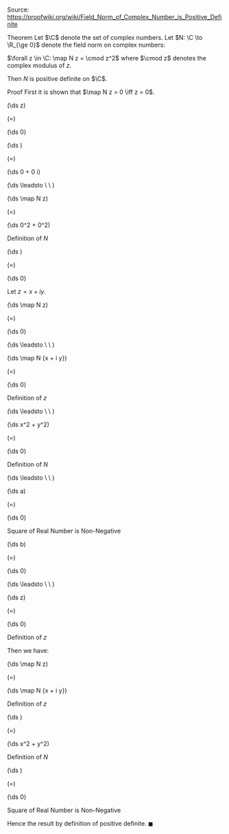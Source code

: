 # 

Source: https://proofwiki.org/wiki/Field_Norm_of_Complex_Number_is_Positive_Definite

Theorem
Let $\C$ denote the set of complex numbers.
Let $N: \C \to \R_{\ge 0}$ denote the field norm on complex numbers:

$\forall z \in \C: \map N z = \cmod z^2$
where $\cmod z$ denotes the complex modulus of $z$.

Then $N$ is positive definite on $\C$.


Proof
First it is shown that $\map N z = 0 \iff z = 0$.














\(\ds z\)

\(=\)







\(\ds 0\)




















\(\ds \)

\(=\)







\(\ds 0 + 0 i\)














\(\ds \leadsto \ \ \)





\(\ds \map N z\)

\(=\)







\(\ds 0^2 + 0^2\)





Definition of $N$














\(\ds \)

\(=\)







\(\ds 0\)










Let $z = x + i y$.














\(\ds \map N z\)

\(=\)







\(\ds 0\)














\(\ds \leadsto \ \ \)





\(\ds \map N {x + i y}\)

\(=\)







\(\ds 0\)





Definition of $z$








\(\ds \leadsto \ \ \)





\(\ds x^2 + y^2\)

\(=\)







\(\ds 0\)





Definition of $N$








\(\ds \leadsto \ \ \)





\(\ds a\)

\(=\)







\(\ds 0\)





Square of Real Number is Non-Negative














\(\ds b\)

\(=\)







\(\ds 0\)














\(\ds \leadsto \ \ \)





\(\ds z\)

\(=\)







\(\ds 0\)





Definition of $z$




Then we have:














\(\ds \map N z\)

\(=\)







\(\ds \map N {x + i y}\)





Definition of $z$














\(\ds \)

\(=\)







\(\ds x^2 + y^2\)





Definition of $N$














\(\ds \)

\(=\)







\(\ds 0\)





Square of Real Number is Non-Negative




Hence the result by definition of positive definite.
$\blacksquare$





